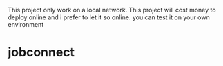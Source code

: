 This project only work on a local network. This project will cost money to deploy online and i prefer to let it so online. you can test it on your own environment
# jobconnect
